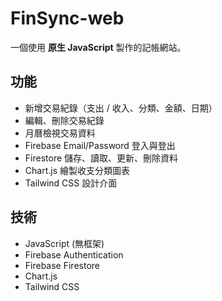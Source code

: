 # FinSync-web

一個使用 **原生 JavaScript** 製作的記帳網站。

## 功能

- 新增交易紀錄（支出 / 收入、分類、金額、日期）
- 編輯、刪除交易紀錄
- 月曆檢視交易資料
- Firebase Email/Password 登入與登出
- Firestore 儲存、讀取、更新、刪除資料
- Chart.js 繪製收支分類圖表
- Tailwind CSS 設計介面

## 技術

- JavaScript (無框架)
- Firebase Authentication
- Firebase Firestore
- Chart.js
- Tailwind CSS
